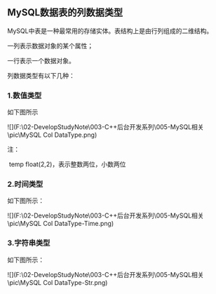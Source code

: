 ## MySQL数据表的列数据类型

MySQL中表是一种最常用的存储实体。表结构上是由行列组成的二维结构。

一列表示数据对象的某个属性；

一行表示一个数据对象。

列数据类型有以下几种：

### 1.数值类型

如下图所示

![](F:\02-DevelopStudyNote\003-C++后台开发系列\005-MySQL相关\pic\MySQL Col DataType.png)

注：

​	temp float(2,2)，表示整数两位，小数两位

### 2.时间类型

如下图所示：

![](F:\02-DevelopStudyNote\003-C++后台开发系列\005-MySQL相关\pic\MySQL Col DataType-Time.png)

### 3.字符串类型

如下图所示：

![](F:\02-DevelopStudyNote\003-C++后台开发系列\005-MySQL相关\pic\MySQL Col DataType-Str.png)